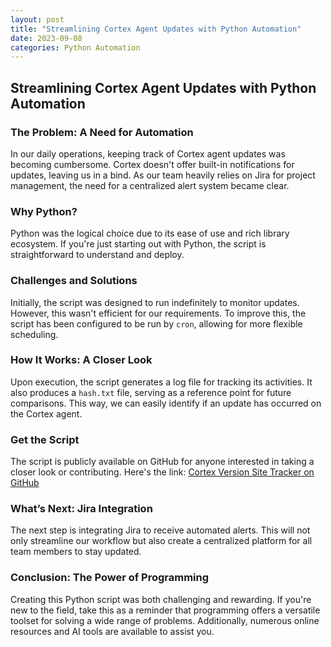 ```yaml
---
layout: post
title: "Streamlining Cortex Agent Updates with Python Automation"
date: 2023-09-08
categories: Python Automation
---
```


## Streamlining Cortex Agent Updates with Python Automation

### The Problem: A Need for Automation

In our daily operations, keeping track of Cortex agent updates was becoming cumbersome. Cortex doesn't offer built-in notifications for updates, leaving us in a bind. As our team heavily relies on Jira for project management, the need for a centralized alert system became clear.

### Why Python? 

Python was the logical choice due to its ease of use and rich library ecosystem. If you're just starting out with Python, the script is straightforward to understand and deploy.

### Challenges and Solutions

Initially, the script was designed to run indefinitely to monitor updates. However, this wasn't efficient for our requirements. To improve this, the script has been configured to be run by `cron`, allowing for more flexible scheduling.

### How It Works: A Closer Look

Upon execution, the script generates a log file for tracking its activities. It also produces a `hash.txt` file, serving as a reference point for future comparisons. This way, we can easily identify if an update has occurred on the Cortex agent.

### Get the Script

The script is publicly available on GitHub for anyone interested in taking a closer look or contributing. Here's the link: [Cortex Version Site Tracker on GitHub](https://github.com/PKHarsimran/CortexVerSiteTracker)

### What’s Next: Jira Integration

The next step is integrating Jira to receive automated alerts. This will not only streamline our workflow but also create a centralized platform for all team members to stay updated.

### Conclusion: The Power of Programming

Creating this Python script was both challenging and rewarding. If you're new to the field, take this as a reminder that programming offers a versatile toolset for solving a wide range of problems. Additionally, numerous online resources and AI tools are available to assist you.

